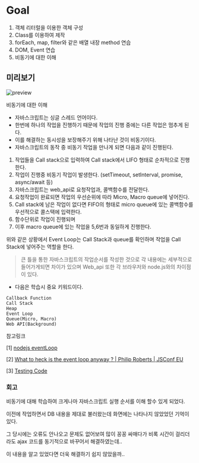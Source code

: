 
# Goal
1. 객체 리터럴을 이용한 객체 구성
2. Class를 이용하여 제작
3. forEach, map, filter와 같은 배열 내장 method 연습
4. DOM, Event 연습
5. 비동기에 대한 이해


## 미리보기
![preview](https://user-images.githubusercontent.com/38929712/123581329-9bd15700-d816-11eb-8e71-f7ca76645957.gif)


비동기에 대한 이해

 - 자바스크립트는 싱글 스레드 언어이다.
 - 한번에 하나의 작업을 진행하기 때문에 작업의 진행 중에는 다른 작업은 멈추게 된다.
 - 이를 해결하는 동시성을 보장해주기 위해 나타난 것이 비동기이다.
 - 자바스크립트의 동작 중 비동기 작업을 만나게 되면 다음과 같이 진행된다.
  1. 작업들을 Call stack으로 입력하여 Call stack에서 LIFO 형태로 순차적으로 진행한다.
  2. 작업이 진행중 비동기 작업이 발생한다.
    (setTimeout, setInterval, promise, async/await 등)
  3. 자바스크립트는 web_api로 요청작업과, 콜백함수를 전달한다.
  4. 요청작업이 완료되면 작업의 우선순위에 따라 Micro, Macro queue에 넣어진다.
  5. Call stack에 남은 작업이 없다면 FIFO의 형태로 micro queue에 있는 콜백함수를 우선적으로 콜스택에 입력한다.
  6. 함수단위로 작업이 진행되며
  7. 이후 macro queue에 있는 작업을 5,6번과 동일하게 진행한다.

위와 같은 상황에서 Event Loop는 Call Stack과 queue를 확인하며 작업을 Call Stack에 넣어주는 역할을 한다.
    
>큰 틀을 통한 자바스크립트의 작업순서를 작성한 것으로 각 내용에는 세부적으로 들어가게되면 차이가 있으며 Web_api 또한 각 브라우저와 node.js와의 차이점이 있다.

 - 다음은 학습시 중요 키워드이다. 
  
```
Callback Function
Call Stack
Heap
Event Loop
Queue(Micro, Macro)
Web API(Background)
```

참고링크

[1] [nodejs eventLoop](https://nodejs.org/en/docs/guides/event-loop-timers-and-nexttick/)

[2] [What to heck is the event loop anyway ? | Philip Roberts | JSConf EU](https://www.youtube.com/watch?v=8aGhZQkoFbQ%20)

[3] [Testing Code](http://latentflip.com/loupe/)


### 회고
비동기에 대해 학습하여 크게나마 자바스크립트 실행 순서를 이해 할수 있게 되었다.

이전에 작업하면서 DB 내용을 제대로 불러왔는데 화면에는 나타나지 않았었던 기억이 있다.

 그 당시에는 오류도 안나오고 문제도 없어보여 많이 꽁꽁 싸매다가 비록 시간이 걸리더라도 ajax 코드를 동기적으로 바꾸어서 해결하였는데..

 이 내용을 알고 있었다면 더욱 해결하기 쉽지 않았을까..